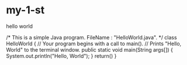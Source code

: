# my-1-st
hello world

/* This is a simple Java program. 
   FileName : "HelloWorld.java". */
class HelloWorld 
{ 
    // Your program begins with a call to main(). 
    // Prints "Hello, World" to the terminal window. 
    public static void main(String args[]) 
    { 
        System.out.println("Hello, World"); 
    } 
    return()
} 
